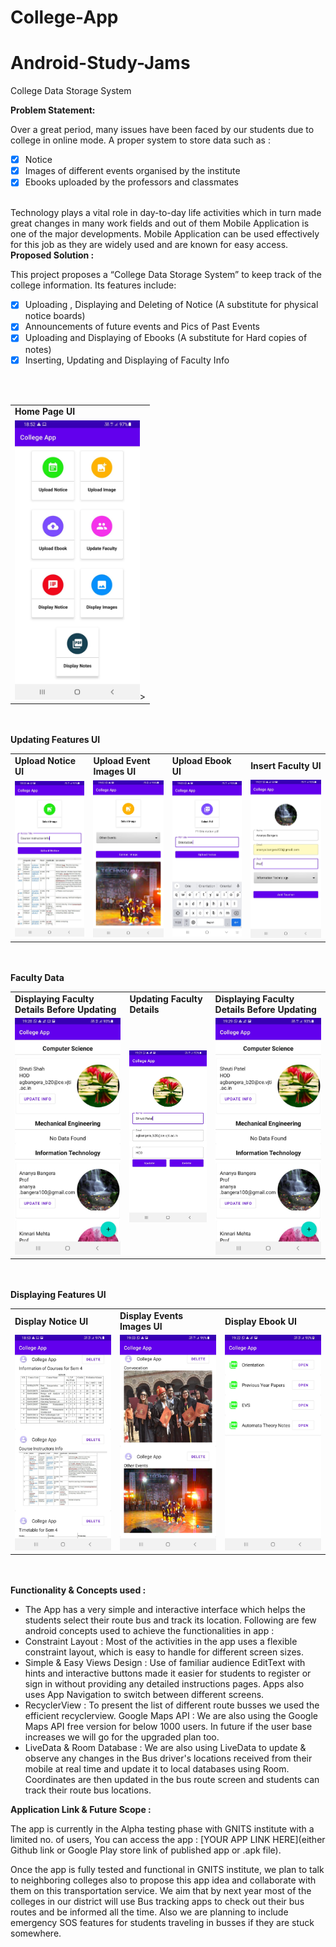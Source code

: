 # College-App
# Android-Study-Jams

College Data Storage System

<b> Problem Statement: </b>

Over a great period, many issues have been faced by our students due to college in online mode. 
A proper system to store data such as :
- [x] Notice
- [x] Images of different events organised by the institute 
- [x] Ebooks uploaded by the professors and classmates 
<br>
Technology plays a vital role in day-to-day life activities which in turn made great changes in many work fields and out of them Mobile Application is one of the major developments. Mobile Application can be used effectively for this job as they are widely used and are known for easy access.
<br>
<b> Proposed Solution : </b>

This project proposes a “College Data Storage System” to keep track of the college information.
Its features include:
- [x] Uploading , Displaying and Deleting of Notice (A substitute for physical notice boards)
- [x] Announcements of future events and Pics of Past Events 
- [x] Uploading and Displaying of Ebooks (A substitute for Hard copies of notes)
- [x] Inserting, Updating and Displaying of Faculty Info
<br>
<br>

<table>
  <tr>
    <td><b> Home Page UI </b></td>
  </tr>
  <tr>
    <td><img src = "images/HomePageUI.jpeg" width = 200>></td>
  </tr>
 </table>
 <br>
 <br>
 <b>Updating Features UI</b>
 <br>
<table>
  <tr>
    <td><b> Upload Notice UI </b></td>
     <td><b> Upload Event Images UI </b></td>
     <td><b> Upload Ebook UI </b></td>
    <td><b> Insert Faculty UI </b></td>
  </tr>
  <tr>
    <td><img src = "images/UploadNotice.jpeg" width = 200></td>
    <td><img src = "images/UploadImage.jpeg" width = 200></td>
    <td><img src = "images/UploadEbook.jpeg" width = 200></td>
    <td><img src = "images/AddTeacher.jpeg" width = 200></td>
  </tr>
 </table>
 <br>
 <br>
  <b>Faculty Data</b>
 <br>
 <table>
  <tr>
    <td><b> Displaying Faculty Details Before Updating</b></td>
     <td><b> Updating Faculty Details </b></td>
     <td><b> Displaying Faculty Details Before Updating</b></td>
  </tr>
  <tr>
    <td><img src = "images/DisplayingFacultyDetails.jpeg" width = 200></td>
    <td><img src = "images/UpdateTeacherDetails.jpeg" width = 200></td>
    <td><img src = "images/DisplayingUpdatedFacultyDetails.jpeg" width = 200></td>
  </tr>
 </table>
  <br>
 <br>
 <b>Displaying Features UI</b>
 <br>
<table>
  <tr>
    <td><b> Display Notice UI </b></td>
     <td><b> Display Events Images UI </b></td>
     <td><b> Display Ebook UI </b></td>
  </tr>
  <tr>
    <td><img src = "images/DisplayNotice.jpeg" width = 200></td>
    <td><img src = "images/DisplayEvents.jpeg" width = 200></td>
    <td><img src = "images/DisplayEbook.jpeg" width = 200></td>
  </tr>
 </table>
 <br>
 <br>
<b> Functionality & Concepts used : </b>

- The App has a very simple and interactive interface which helps the students select their route bus and track its location. Following are few android concepts used to achieve the functionalities in app : 
- Constraint Layout : Most of the activities in the app uses a flexible constraint layout, which is easy to handle for different screen sizes.
- Simple & Easy Views Design : Use of familiar audience EditText with hints and interactive buttons made it easier for students to register or sign in without providing any detailed instructions pages. Apps also uses App Navigation to switch between different screens.
- RecyclerView : To present the list of different route busses we used the efficient recyclerview.
Google Maps API : We are also using the Google Maps API free version for  below 1000 users. In future if the user base increases we will go for the upgraded plan too.
- LiveData & Room Database : We are also using LiveData to update & observe any changes in the Bus driver's locations received from their mobile at real time and update it to local databases using Room. Coordinates are then updated in the bus route screen and students can track their route bus locations.

<b> Application Link & Future Scope : </b>

The app is currently in the Alpha testing phase with GNITS institute with a limited no. of users, You can access the app : [YOUR APP LINK HERE](either Github link or Google Play store link of published app or .apk file).

Once the app is fully tested and functional in GNITS institute, we plan to talk to neighboring colleges also to propose this app idea and collaborate with them on this transportation service. We aim that by next year most of the colleges in our district will use Bus tracking apps to check out their bus routes and be informed all the time. Also we are planning to include emergency SOS features for students traveling in busses if they are stuck somewhere. 
